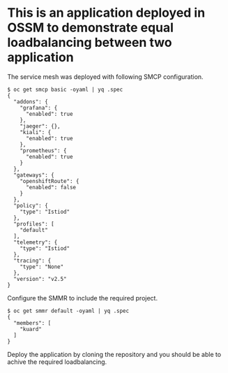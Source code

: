 # This is an application deployed in OSSM to demonstrate equal loadbalancing between two application

The service mesh was deployed with following SMCP configuration.

~~~
$ oc get smcp basic -oyaml | yq .spec
{
  "addons": {
    "grafana": {
      "enabled": true
    },
    "jaeger": {},
    "kiali": {
      "enabled": true
    },
    "prometheus": {
      "enabled": true
    }
  },
  "gateways": {
    "openshiftRoute": {
      "enabled": false
    }
  },
  "policy": {
    "type": "Istiod"
  },
  "profiles": [
    "default"
  ],
  "telemetry": {
    "type": "Istiod"
  },
  "tracing": {
    "type": "None"
  },
  "version": "v2.5"
}

~~~

Configure the SMMR to include the required project.

~~~
$ oc get smmr default -oyaml | yq .spec
{
  "members": [
    "kuard"
  ]
}
~~~

Deploy the application by cloning the repository and you should be able to achive the required loadbalancing.
